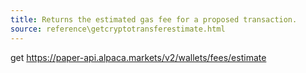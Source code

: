 ```yaml
---
title: Returns the estimated gas fee for a proposed transaction.
source: reference\getcryptotransferestimate.html
---
```


get https://paper-api.alpaca.markets/v2/wallets/fees/estimate
